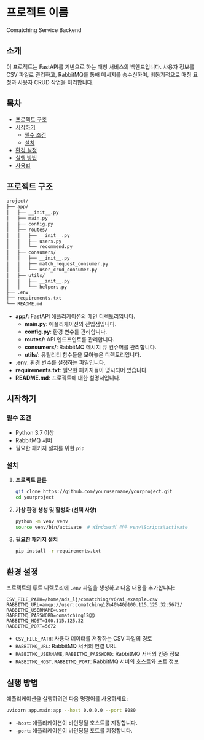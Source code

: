 # 프로젝트 이름

Comatching Service Backend

## 소개

이 프로젝트는 FastAPI를 기반으로 하는 매칭 서비스의 백엔드입니다. 사용자 정보를 CSV 파일로 관리하고, RabbitMQ를 통해 메시지를 송수신하며, 비동기적으로 매칭 요청과 사용자 CRUD 작업을 처리합니다.

## 목차

- [프로젝트 구조](#프로젝트-구조)
- [시작하기](#시작하기)
  - [필수 조건](#필수-조건)
  - [설치](#설치)
- [환경 설정](#환경-설정)
- [실행 방법](#실행-방법)
- [사용법](#사용법)

## 프로젝트 구조

```markdown
project/
├── app/
│   ├── __init__.py
│   ├── main.py
│   ├── config.py
│   ├── routes/
│   │   ├── __init__.py
│   │   ├── users.py
│   │   └── recommend.py
│   ├── consumers/
│   │   ├── __init__.py
│   │   ├── match_request_consumer.py
│   │   └── user_crud_consumer.py
│   ├── utils/
│   │   ├── __init__.py
│   │   └── helpers.py
├── .env
├── requirements.txt
└── README.md

```

- **app/**: FastAPI 애플리케이션의 메인 디렉토리입니다.
    - **main.py**: 애플리케이션의 진입점입니다.
    - **config.py**: 환경 변수를 관리합니다.
    - **routes/**: API 엔드포인트를 관리합니다.
    - **consumers/**: RabbitMQ 메시지 큐 컨슈머를 관리합니다.
    - **utils/**: 유틸리티 함수들을 모아놓은 디렉토리입니다.
- **.env**: 환경 변수를 설정하는 파일입니다.
- **requirements.txt**: 필요한 패키지들이 명시되어 있습니다.
- **README.md**: 프로젝트에 대한 설명서입니다.

## 시작하기

### 필수 조건

- Python 3.7 이상
- RabbitMQ 서버
- 필요한 패키지 설치를 위한 `pip`

### 설치

1. **프로젝트 클론**
    
    ```bash
    git clone https://github.com/yourusername/yourproject.git
    cd yourproject
    ```
    
2. **가상 환경 생성 및 활성화 (선택 사항)**
    
    ```bash
    python -m venv venv
    source venv/bin/activate  # Windows의 경우 venv\Scripts\activate
    ```
    
3. **필요한 패키지 설치**
    
    ```bash
    pip install -r requirements.txt
    ```
    

## 환경 설정

프로젝트의 루트 디렉토리에 `.env` 파일을 생성하고 다음 내용을 추가합니다:

```
CSV_FILE_PATH=/home/ads_lj/comatching/v6/ai_example.csv
RABBITMQ_URL=amqp://user:comatching12%40%40@100.115.125.32:5672/
RABBITMQ_USERNAME=user
RABBITMQ_PASSWORD=comatching12@@
RABBITMQ_HOST=100.115.125.32
RABBITMQ_PORT=5672
```

- `CSV_FILE_PATH`: 사용자 데이터를 저장하는 CSV 파일의 경로
- `RABBITMQ_URL`: RabbitMQ 서버의 연결 URL
- `RABBITMQ_USERNAME`, `RABBITMQ_PASSWORD`: RabbitMQ 서버의 인증 정보
- `RABBITMQ_HOST`, `RABBITMQ_PORT`: RabbitMQ 서버의 호스트와 포트 정보

## 실행 방법

애플리케이션을 실행하려면 다음 명령어를 사용하세요:

```bash
uvicorn app.main:app --host 0.0.0.0 --port 8080
```

- `-host`: 애플리케이션이 바인딩될 호스트를 지정합니다.
- `-port`: 애플리케이션이 바인딩될 포트를 지정합니다.
